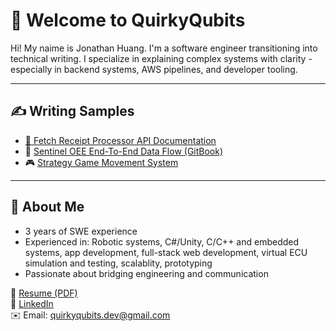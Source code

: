 # 👋 Welcome to QuirkyQubits

Hi! My naime is Jonathan Huang. I'm a software engineer transitioning into technical writing. I specialize in explaining complex systems with clarity - especially in backend systems, AWS pipelines, and developer tooling.

---

## ✍️ Writing Samples

- [🧾 Fetch Receipt Processor API Documentation](https://quirkyqubits.github.io/fetch-receipt-api
)
- 📘 [Sentinel OEE End-To-End Data Flow (GitBook)](https://quirkyqubits.gitbook.io/sentinel-oee-data-flow/)
- 🎮 [Strategy Game Movement System](https://quirkyqubits.github.io/strategy-game-movement)
  
---

## 💼 About Me

- 3 years of SWE experience
- Experienced in: Robotic systems, C#/Unity, C/C++ and embedded systems, app development, full-stack web development, virtual ECU simulation and testing, scalablity, prototyping
- Passionate about bridging engineering and communication

📄 [Resume (PDF)](https://quirkyqubits.github.io/portfolio/blob/main/Jonathan_Huang_Resume.pdf)  
💼 [LinkedIn](https://www.linkedin.com/in/jona-huang/)  
✉️ Email: quirkyqubits.dev@gmail.com
